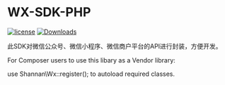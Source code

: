 # WX-SDK-PHP

[![license](https://img.shields.io/github/license/shannan1989/WX-SDK-PHP.svg)](https://github.com/shannan1989/WX-SDK-PHP)
[![Downloads](https://img.shields.io/packagist/dt/shannan/wx-sdk-php.svg)](https://packagist.org/packages/shannan/wx-sdk-php)

此SDK对微信公众号、微信小程序、微信商户平台的API进行封装，方便开发。

For Composer users to use this libary as a Vendor library:

use Shannan\Wx::register(); to autoload required classes.
